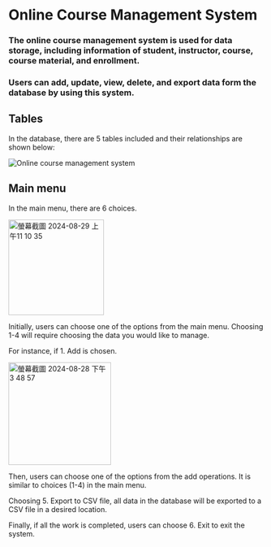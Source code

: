 # Online Course Management System

### The online course management system is used for data storage, including information of student, instructor, course, course material, and enrollment.

### Users can add, update, view, delete, and export data form the database by using this system.

## Tables

In the database, there are 5 tables included and their relationships are shown below:

![Online course management system](https://github.com/user-attachments/assets/b3a751b1-6554-4de3-89ed-0027dc109ac2)

## Main menu

In the main menu, there are 6 choices. 

<img width="188" alt="螢幕截圖 2024-08-29 上午11 10 35" src="https://github.com/user-attachments/assets/530f8f32-7869-4c9c-9f3c-807768cafdb7">

Initially, users can choose one of the options from the main menu.
Choosing 1-4 will require choosing the data you would like to manage.

For instance, if 1. Add is chosen.

<img width="202" alt="螢幕截圖 2024-08-28 下午3 48 57" src="https://github.com/user-attachments/assets/3ac54b40-6469-4316-92a5-b8436d19346b">

Then, users can choose one of the options from the add operations.
It is similar to choices (1-4) in the main menu.

Choosing 5. Export to CSV file, all data in the database will be exported to a CSV file in a desired location.

Finally, if all the work is completed, users can choose 6. Exit to exit the system.
